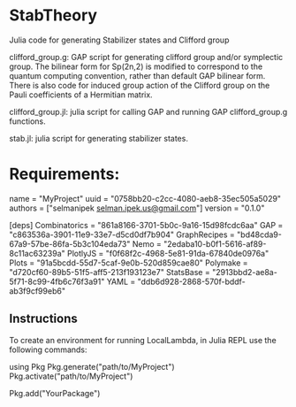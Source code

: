 # StabTheory
Julia code for generating Stabilizer states and Clifford group

clifford_group.g: GAP script for generating clifford group and/or symplectic group. The bilinear form for Sp(2n,2) is modified to correspond to the quantum computing convention, rather than default GAP bilinear form. There is also code for induced group action of the Clifford group on the Pauli coefficients of a Hermitian matrix. 

clifford_group.jl: julia script for calling GAP and running GAP clifford_group.g functions.

stab.jl: julia script for generating stabilizer states.



# Requirements:

name = "MyProject"
uuid = "0758bb20-c2cc-4080-aeb8-35ec505a5029"
authors = ["selmanipek <selman.ipek.us@gmail.com>"]
version = "0.1.0"

[deps]
Combinatorics = "861a8166-3701-5b0c-9a16-15d98fcdc6aa"
GAP = "c863536a-3901-11e9-33e7-d5cd0df7b904"
GraphRecipes = "bd48cda9-67a9-57be-86fa-5b3c104eda73"
Nemo = "2edaba10-b0f1-5616-af89-8c11ac63239a"
PlotlyJS = "f0f68f2c-4968-5e81-91da-67840de0976a"
Plots = "91a5bcdd-55d7-5caf-9e0b-520d859cae80"
Polymake = "d720cf60-89b5-51f5-aff5-213f193123e7"
StatsBase = "2913bbd2-ae8a-5f71-8c99-4fb6c76f3a91"
YAML = "ddb6d928-2868-570f-bddf-ab3f9cf99eb6"

## Instructions

To create an environment for running LocalLambda, in Julia REPL use the following commands:

using Pkg
Pkg.generate("path/to/MyProject")
Pkg.activate("path/to/MyProject")

Pkg.add("YourPackage")
